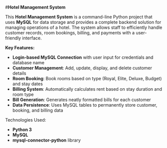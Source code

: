 #**Hotel Management System**

This **Hotel Management System** is a command-line Python project that uses **MySQL** for data storage and provides a complete backend solution for managing operations of a hotel. The system allows staff to efficiently handle customer records, room bookings, billing, and payments with a user-friendly interface.

**Key Features:**

* **Login-based MySQL Connection** with user input for credentials and database name
* **Customer Management**: Add, update, display, and delete customer details
* **Room Booking**: Book rooms based on type (Royal, Elite, Deluxe, Budget) and stay dates
* **Billing System**: Automatically calculates rent based on stay duration and room type
* **Bill Generation**: Generates neatly formatted bills for each customer
* **Data Persistence**: Uses MySQL tables to permanently store customer, booking, and billing data

Technologies Used:
* **Python 3**
* **MySQL**
* **mysql-connector-python** library
